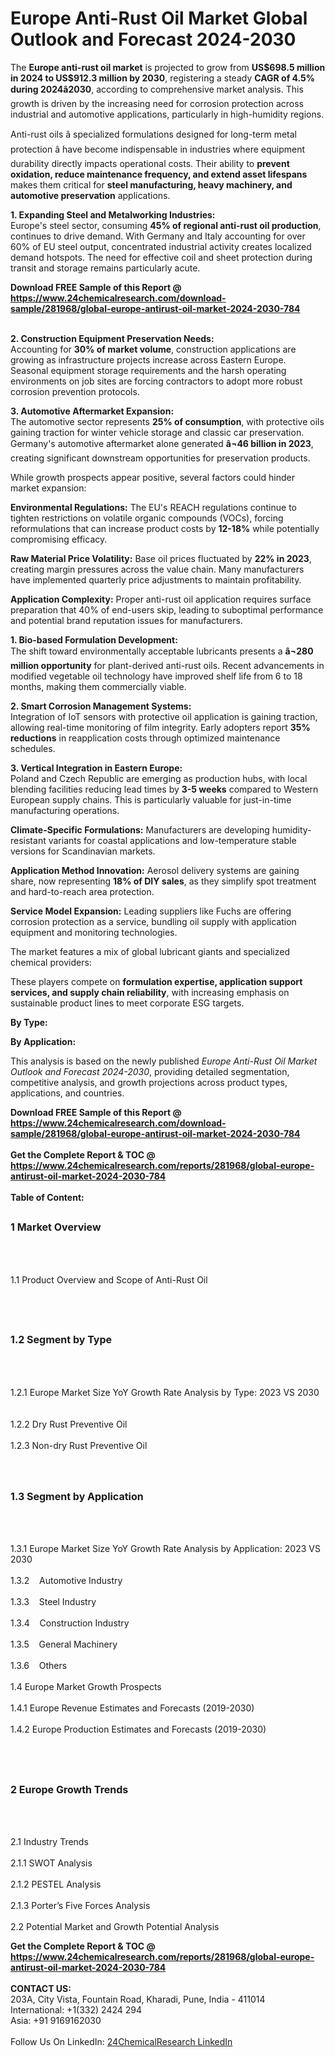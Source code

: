 <h1>Europe Anti-Rust Oil Market Global Outlook and Forecast 2024-2030</h1><p>The <strong>Europe anti-rust oil market</strong> is projected to grow from <strong>US$698.5 million in 2024 to US$912.3 million by 2030</strong>, registering a steady <strong>CAGR of 4.5% during 2024â2030</strong>, according to comprehensive market analysis. This growth is driven by the increasing need for corrosion protection across industrial and automotive applications, particularly in high-humidity regions.</p><p>Anti-rust oils â specialized formulations designed for long-term metal protection â have become indispensable in industries where equipment durability directly impacts operational costs. Their ability to <strong>prevent oxidation, reduce maintenance frequency, and extend asset lifespans</strong> makes them critical for <strong>steel manufacturing, heavy machinery, and automotive preservation</strong> applications.</p><p><strong>1. Expanding Steel and Metalworking Industries:</strong><br>
Europe's steel sector, consuming <strong>45% of regional anti-rust oil production</strong>, continues to drive demand. With Germany and Italy accounting for over 60% of EU steel output, concentrated industrial activity creates localized demand hotspots. The need for effective coil and sheet protection during transit and storage remains particularly acute.</p><div><b>Download FREE Sample of this Report @ 
            <a href="https://www.24chemicalresearch.com/download-sample/281968/global-europe-antirust-oil-market-2024-2030-784">
            https://www.24chemicalresearch.com/download-sample/281968/global-europe-antirust-oil-market-2024-2030-784</a></b></div><br><p><strong>2. Construction Equipment Preservation Needs:</strong><br>
Accounting for <strong>30% of market volume</strong>, construction applications are growing as infrastructure projects increase across Eastern Europe. Seasonal equipment storage requirements and the harsh operating environments on job sites are forcing contractors to adopt more robust corrosion prevention protocols.</p><p><strong>3. Automotive Aftermarket Expansion:</strong><br>
The automotive sector represents <strong>25% of consumption</strong>, with protective oils gaining traction for winter vehicle storage and classic car preservation. Germany's automotive aftermarket alone generated <strong>â¬46 billion in 2023</strong>, creating significant downstream opportunities for preservation products.</p><p>While growth prospects appear positive, several factors could hinder market expansion:</p><p><strong>Environmental Regulations:</strong> The EU's REACH regulations continue to tighten restrictions on volatile organic compounds (VOCs), forcing reformulations that can increase product costs by <strong>12-18%</strong> while potentially compromising efficacy.</p><p><strong>Raw Material Price Volatility:</strong> Base oil prices fluctuated by <strong>22% in 2023</strong>, creating margin pressures across the value chain. Many manufacturers have implemented quarterly price adjustments to maintain profitability.</p><p><strong>Application Complexity:</strong> Proper anti-rust oil application requires surface preparation that 40% of end-users skip, leading to suboptimal performance and potential brand reputation issues for manufacturers.</p><p><strong>1. Bio-based Formulation Development:</strong><br>
The shift toward environmentally acceptable lubricants presents a <strong>â¬280 million opportunity</strong> for plant-derived anti-rust oils. Recent advancements in modified vegetable oil technology have improved shelf life from 6 to 18 months, making them commercially viable.</p><p><strong>2. Smart Corrosion Management Systems:</strong><br>
Integration of IoT sensors with protective oil application is gaining traction, allowing real-time monitoring of film integrity. Early adopters report <strong>35% reductions</strong> in reapplication costs through optimized maintenance schedules.</p><p><strong>3. Vertical Integration in Eastern Europe:</strong><br>
Poland and Czech Republic are emerging as production hubs, with local blending facilities reducing lead times by <strong>3-5 weeks</strong> compared to Western European supply chains. This is particularly valuable for just-in-time manufacturing operations.</p><p><strong>Climate-Specific Formulations:</strong> Manufacturers are developing humidity-resistant variants for coastal applications and low-temperature stable versions for Scandinavian markets.</p><p><strong>Application Method Innovation:</strong> Aerosol delivery systems are gaining share, now representing <strong>18% of DIY sales</strong>, as they simplify spot treatment and hard-to-reach area protection.</p><p><strong>Service Model Expansion:</strong> Leading suppliers like Fuchs are offering corrosion protection as a service, bundling oil supply with application equipment and monitoring technologies.</p><p>The market features a mix of global lubricant giants and specialized chemical providers:</p><p>These players compete on <strong>formulation expertise, application support services, and supply chain reliability</strong>, with increasing emphasis on sustainable product lines to meet corporate ESG targets.</p><p><strong>By Type:</strong></p><p><strong>By Application:</strong></p><p>This analysis is based on the newly published <em>Europe Anti-Rust Oil Market Outlook and Forecast 2024-2030</em>, providing detailed segmentation, competitive analysis, and growth projections across product types, applications, and countries.</p><div><b>Download FREE Sample of this Report @ 
            <a href="https://www.24chemicalresearch.com/download-sample/281968/global-europe-antirust-oil-market-2024-2030-784">
            https://www.24chemicalresearch.com/download-sample/281968/global-europe-antirust-oil-market-2024-2030-784</a></b></div><br><div><b>Get the Complete Report & TOC @ 
            <a href="https://www.24chemicalresearch.com/reports/281968/global-europe-antirust-oil-market-2024-2030-784">
            https://www.24chemicalresearch.com/reports/281968/global-europe-antirust-oil-market-2024-2030-784</a></b></div><br>
            <b>Table of Content:</b><p><h2><span style="font-size:16px"><strong>1 Market Overview&nbsp;&nbsp; &nbsp;</strong></span></h2><br />
<br />
<p>1.1 Product Overview and Scope of Anti-Rust Oil&nbsp;</p><br />
<br />
<h2><strong><span style="font-size:16px">1.2 Segment by Type&nbsp;&nbsp; &nbsp;</span></strong></h2><br />
<br />
<p>1.2.1 Europe Market Size YoY Growth Rate Analysis by Type: 2023 VS 2030&nbsp;&nbsp; &nbsp;<br /><br />
1.2.2 Dry Rust Preventive Oil&nbsp;&nbsp; &nbsp;<br /><br />
1.2.3 Non-dry Rust Preventive Oil<br /><br />
<br />
<h2><span style="font-size:16px"><strong>1.3 Segment by Application&nbsp;&nbsp;</strong></span></h2><br />
<br />
<p>1.3.1 Europe Market Size YoY Growth Rate Analysis by Application: 2023 VS 2030&nbsp;&nbsp; &nbsp;<br /><br />
1.3.2&nbsp;&nbsp; &nbsp;Automotive Industry<br /><br />
1.3.3&nbsp;&nbsp; &nbsp;Steel Industry<br /><br />
1.3.4&nbsp;&nbsp; &nbsp;Construction Industry<br /><br />
1.3.5&nbsp;&nbsp; &nbsp;General Machinery<br /><br />
1.3.6&nbsp;&nbsp; &nbsp;Others<br /><br />
1.4 Europe Market Growth Prospects&nbsp;&nbsp; &nbsp;<br /><br />
1.4.1 Europe Revenue Estimates and Forecasts (2019-2030)&nbsp;&nbsp; &nbsp;<br /><br />
1.4.2 Europe Production Estimates and Forecasts (2019-2030)&nbsp;&nbsp;</p><br />
<br />
<h2><span style="font-size:16px"><strong>2 Europe Growth Trends&nbsp;&nbsp; &nbsp;</strong></span></h2><br />
<br />
<p>2.1 Industry Trends&nbsp;&nbsp; &nbsp;<br /><br />
2.1.1 SWOT Analysis&nbsp;&nbsp; &nbsp;<br /><br />
2.1.2 PESTEL Analysis&nbsp;&nbsp; &nbsp;<br /><br />
2.1.3 Porter&rsquo;s Five Forces Analysis&nbsp;&nbsp; &nbsp;<br /><br />
2.2 Potential Market and Growth Potential Analysis&nbsp;&nbsp; &nbsp</p><div><b>Get the Complete Report & TOC @ 
            <a href="https://www.24chemicalresearch.com/reports/281968/global-europe-antirust-oil-market-2024-2030-784">
            https://www.24chemicalresearch.com/reports/281968/global-europe-antirust-oil-market-2024-2030-784</a></b></div><br><b>CONTACT US:</b><br>
            203A, City Vista, Fountain Road, Kharadi, Pune, India - 411014<br>
            International: +1(332) 2424 294<br>
            Asia: +91 9169162030 <br><br>
            Follow Us On LinkedIn: <a href="https://www.linkedin.com/company/24chemicalresearch/">24ChemicalResearch LinkedIn</a>